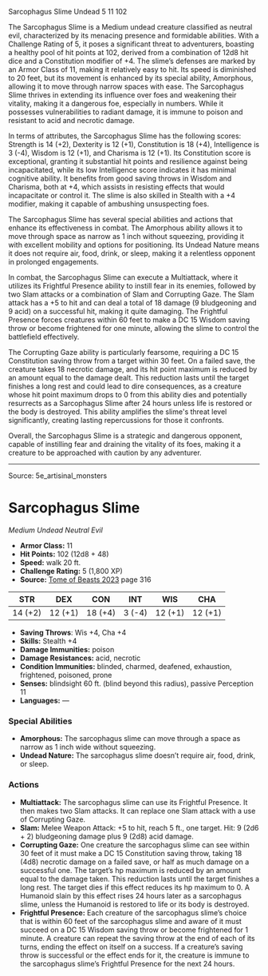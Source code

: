 <MonsterName/>Sarcophagus Slime</MonsterName>
<CreatureType/>Undead</CreatureType>
<CR/>5</CR>
<AC/>11</AC>
<HP/>102</HP>
<summary>The Sarcophagus Slime is a Medium undead creature classified as neutral evil, characterized by its menacing presence and formidable abilities. With a Challenge Rating of 5, it poses a significant threat to adventurers, boasting a healthy pool of hit points at 102, derived from a combination of 12d8 hit dice and a Constitution modifier of +4. The slime’s defenses are marked by an Armor Class of 11, making it relatively easy to hit. Its speed is diminished to 20 feet, but its movement is enhanced by its special ability, Amorphous, allowing it to move through narrow spaces with ease. The Sarcophagus Slime thrives in extending its influence over foes and weakening their vitality, making it a dangerous foe, especially in numbers. While it possesses vulnerabilities to radiant damage, it is immune to poison and resistant to acid and necrotic damage.</summary>

<detail>

In terms of attributes, the Sarcophagus Slime has the following scores: Strength is 14 (+2), Dexterity is 12 (+1), Constitution is 18 (+4), Intelligence is 3 (-4), Wisdom is 12 (+1), and Charisma is 12 (+1). Its Constitution score is exceptional, granting it substantial hit points and resilience against being incapacitated, while its low Intelligence score indicates it has minimal cognitive ability. It benefits from good saving throws in Wisdom and Charisma, both at +4, which assists in resisting effects that would incapacitate or control it. The slime is also skilled in Stealth with a +4 modifier, making it capable of ambushing unsuspecting foes.

The Sarcophagus Slime has several special abilities and actions that enhance its effectiveness in combat. The Amorphous ability allows it to move through space as narrow as 1 inch without squeezing, providing it with excellent mobility and options for positioning. Its Undead Nature means it does not require air, food, drink, or sleep, making it a relentless opponent in prolonged engagements.

In combat, the Sarcophagus Slime can execute a Multiattack, where it utilizes its Frightful Presence ability to instill fear in its enemies, followed by two Slam attacks or a combination of Slam and Corrupting Gaze. The Slam attack has a +5 to hit and can deal a total of 18 damage (9 bludgeoning and 9 acid) on a successful hit, making it quite damaging. The Frightful Presence forces creatures within 60 feet to make a DC 15 Wisdom saving throw or become frightened for one minute, allowing the slime to control the battlefield effectively. 

The Corrupting Gaze ability is particularly fearsome, requiring a DC 15 Constitution saving throw from a target within 30 feet. On a failed save, the creature takes 18 necrotic damage, and its hit point maximum is reduced by an amount equal to the damage dealt. This reduction lasts until the target finishes a long rest and could lead to dire consequences, as a creature whose hit point maximum drops to 0 from this ability dies and potentially resurrects as a Sarcophagus Slime after 24 hours unless life is restored or the body is destroyed. This ability amplifies the slime's threat level significantly, creating lasting repercussions for those it confronts.

Overall, the Sarcophagus Slime is a strategic and dangerous opponent, capable of instilling fear and draining the vitality of its foes, making it a creature to be approached with caution by any adventurer.</detail>



---

Source: 5e_artisinal_monsters

# Sarcophagus Slime

*Medium* *Undead* *Neutral Evil*

- **Armor Class:** 11
- **Hit Points:** 102 (12d8 + 48)
- **Speed:** walk 20 ft.
- **Challenge Rating:** 5 (1,800 XP)
- **Source:** [Tome of Beasts 2023](https://koboldpress.com/kpstore/product/tome-of-beasts-1-2023-edition/) page 316

| STR | DEX | CON | INT | WIS | CHA |
| --- | --- | --- | --- | --- | --- |
| 14 (+2) | 12 (+1) | 18 (+4) | 3 (-4) | 12 (+1) | 12 (+1) |

- **Saving Throws**: Wis +4, Cha +4
- **Skills:** Stealth +4
- **Damage Immunities:** poison
- **Damage Resistances:** acid, necrotic
- **Condition Immunities:** blinded, charmed, deafened, exhaustion, frightened, poisoned, prone
- **Senses:** blindsight 60 ft. (blind beyond this radius), passive Perception 11
- **Languages:** —

### Special Abilities

- **Amorphous:** The sarcophagus slime can move through a space as narrow as 1 inch wide without squeezing.
- **Undead Nature:** The sarcophagus slime doesn’t require air, food, drink, or sleep.

### Actions

- **Multiattack:** The sarcophagus slime can use its Frightful Presence. It then makes two Slam attacks. It can replace one Slam attack with a use of Corrupting Gaze.
- **Slam:** Melee Weapon Attack: +5 to hit, reach 5 ft., one target. Hit: 9 (2d6 + 2) bludgeoning damage plus 9 (2d8) acid damage.
- **Corrupting Gaze:** One creature the sarcophagus slime can see within 30 feet of it must make a DC 15 Constitution saving throw, taking 18 (4d8) necrotic damage on a failed save, or half as much damage on a successful one. The target’s hp maximum is reduced by an amount equal to the damage taken. This reduction lasts until the target finishes a long rest. The target dies if this effect reduces its hp maximum to 0. A Humanoid slain by this effect rises 24 hours later as a sarcophagus slime, unless the Humanoid is restored to life or its body is destroyed.
- **Frightful Presence:** Each creature of the sarcophagus slime’s choice that is within 60 feet of the sarcophagus slime and aware of it must succeed on a DC 15 Wisdom saving throw or become frightened for 1 minute. A creature can repeat the saving throw at the end of each of its turns, ending the effect on itself on a success. If a creature’s saving throw is successful or the effect ends for it, the creature is immune to the sarcophagus slime’s Frightful Presence for the next 24 hours.


